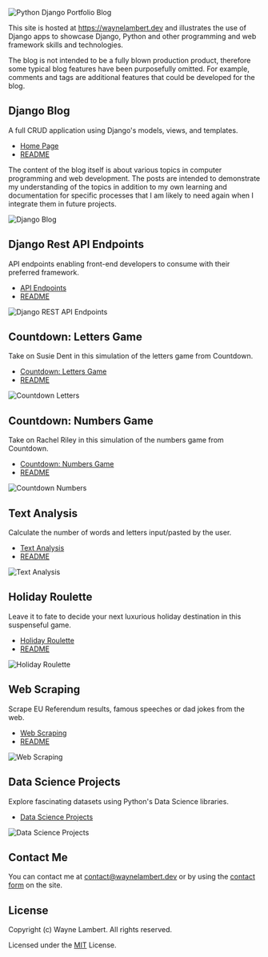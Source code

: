 ![Python Django Portfolio Blog](https://wl-portfolio.s3.eu-west-2.amazonaws.com/images/python-django-portfolio-github.png)

This site is hosted at <https://waynelambert.dev> and illustrates the use of Django apps to showcase Django, Python and other programming and web framework skills and technologies.

The blog is not intended to be a fully blown production product, therefore some typical blog features have been purposefully omitted. For example, comments and tags are additional features that could be developed for the blog.

## Django Blog

A full CRUD application using Django's models, views, and templates.

- [Home Page](https://waynelambert.dev/blog)
- [README](https://waynelambert.dev/portfolio/reviews/blog/)

The content of the blog itself is about various topics in computer programming and web development. The posts are intended to demonstrate my understanding of the topics in addition to my own learning and documentation for specific processes that I am likely to need again when I integrate them in future projects.

![Django Blog](https://wl-portfolio.s3.eu-west-2.amazonaws.com/post_images/api.jpg)

## Django Rest API Endpoints

API endpoints enabling front-end developers to consume with their preferred framework.

- [API Endpoints](https://www.waynelambert.dev/api/blog/posts/)
- [README](https://github.com/WayneLambert/portfolio/tree/master/api)

![Django REST API Endpoints](https://wl-portfolio.s3.eu-west-2.amazonaws.com/post_images/django-rest-framework.png)

## Countdown: Letters Game

Take on Susie Dent in this simulation of the letters game from Countdown.

- [Countdown: Letters Game](https://www.waynelambert.dev/countdown-letters/selection/)
- [README](https://github.com/WayneLambert/portfolio/tree/master/countdown_letters)

![Countdown Letters](https://wl-portfolio.s3.eu-west-2.amazonaws.com/post_images/countdown-letters.jpg)

## Countdown: Numbers Game

Take on Rachel Riley in this simulation of the numbers game from Countdown.

- [Countdown: Numbers Game](https://www.waynelambert.dev/countdown-numbers/selection/)
- [README](https://github.com/WayneLambert/portfolio/tree/master/countdown_numbers)

![Countdown Numbers](https://wl-portfolio.s3.eu-west-2.amazonaws.com/post_images/countdown-numbers.jpg)

## Text Analysis

Calculate the number of words and letters input/pasted by the user.

- [Text Analysis](https://www.waynelambert.dev/text_analysis/analyse/)
- [README](https://github.com/WayneLambert/portfolio/tree/master/text_analysis)

![Text Analysis](https://wl-portfolio.s3.eu-west-2.amazonaws.com/post_images/matrix_numbers.jpg)

## Holiday Roulette

Leave it to fate to decide your next luxurious holiday destination in this suspenseful game.

- [Holiday Roulette](https://www.waynelambert.dev/roulette/game/)
- [README](https://github.com/WayneLambert/portfolio/tree/master/roulette)

![Holiday Roulette](https://wl-portfolio.s3.eu-west-2.amazonaws.com/post_images/holiday-roulette/holiday-roulette.png)

## Web Scraping

Scrape EU Referendum results, famous speeches or dad jokes from the web.

- [Web Scraping](https://www.waynelambert.dev/scraping/scraping-options/)
- [README](https://github.com/WayneLambert/portfolio/tree/master/scraping)

![Web Scraping](https://wl-portfolio.s3.eu-west-2.amazonaws.com/post_images/web_scraping.png)

## Data Science Projects

Explore fascinating datasets using Python's Data Science libraries.

- [Data Science Projects](https://github.com/WayneLambert/library-python/tree/master/data_science)

![Data Science Projects](https://wl-portfolio.s3.eu-west-2.amazonaws.com/images/python_data_science_home_page.png)

## Contact Me

You can contact me at [contact@waynelambert.dev](mailto:contact@waynelambert.dev) or by using the [contact form](https://www.waynelambert.dev/contact/) on the site.

## License

Copyright (c) Wayne Lambert. All rights reserved.

Licensed under the [MIT](/LICENSE) License.
